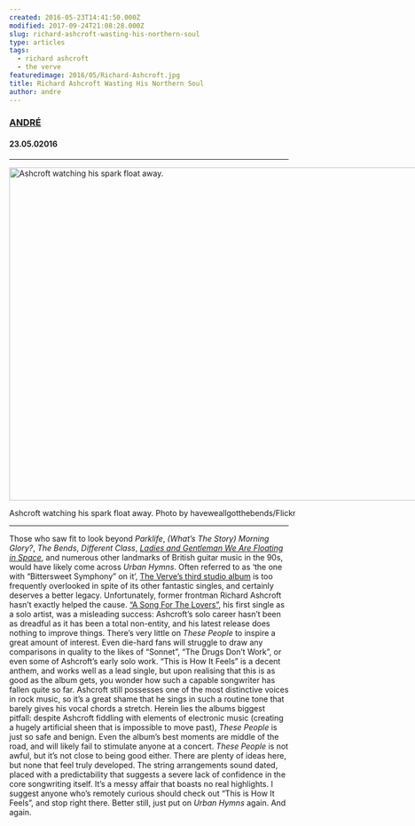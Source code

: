 ```yaml
---
created: 2016-05-23T14:41:50.000Z
modified: 2017-09-24T21:08:28.000Z
slug: richard-ashcroft-wasting-his-northern-soul
type: articles
tags:
  - richard ashcroft
  - the verve
featuredimage: 2016/05/Richard-Ashcroft.jpg
title: Richard Ashcroft Wasting His Northern Soul
author: andre
---
```

### [ANDRÉ](<https://twitter.com/AndreDack>)
#### 23\.05.02016
------

<div id="attachment_2125" style="width: 910px" class="wp-caption aligncenter"><img class="wp-image-2125" src="http://audioxide.com/wp-content/uploads/2016/05/Richard-Ashcroft.jpg" alt="Ashcroft watching his spark float away." width="900" height="600" srcset="2016/05/Richard-Ashcroft.jpg 3888w, 2016/05/Richard-Ashcroft-300x200.jpg 300w, 2016/05/Richard-Ashcroft-768x512.jpg 768w, 2016/05/Richard-Ashcroft-1024x683.jpg 1024w" sizes="(max-width: 900px) 100vw, 900px"><p class="wp-caption-text">Ashcroft watching his spark float away. Photo by haveweallgotthebends/Flickr</p></div>

------

Those who saw fit to look beyond *Parklife*, *(What’s The Story) Morning Glory?*, *The Bends*, *Different Class*, *[Ladies and Gentleman We Are Floating in Space](<http://audioxide.com/reviews/spiritualized-ladies-and-gentleman-we-are-floating-in-space/>)*, and numerous other landmarks of British guitar music in the 90s, would have likely come across *Urban Hymns*. Often referred to as ‘the one with “Bittersweet Symphony” on it’, [The Verve’s third studio album](<https://audioxide.com/reviews/the-verve-urban-hymns/>) is too frequently overlooked in spite of its other fantastic singles, and certainly deserves a better legacy. Unfortunately, former frontman Richard Ashcroft hasn’t exactly helped the cause. [“A Song For The Lovers”](<https://www.youtube.com/watch?v=3FVwCm1u8mA>), his first single as a solo artist, was a misleading success: Ashcroft’s solo career hasn’t been as dreadful as it has been a total non-entity, and his latest release does nothing to improve things.
There’s very little on *These People* to inspire a great amount of interest. Even die-hard fans will struggle to draw any comparisons in quality to the likes of “Sonnet”, “The Drugs Don’t Work”, or even some of Ashcroft’s early solo work. “This is How It Feels” is a decent anthem, and works well as a lead single, but upon realising that this is as good as the album gets, you wonder how such a capable songwriter has fallen quite so far. Ashcroft still possesses one of the most distinctive voices in rock music, so it’s a great shame that he sings in such a routine tone that barely gives his vocal chords a stretch. Herein lies the albums biggest pitfall: despite Ashcroft fiddling with elements of electronic music (creating a hugely artificial sheen that is impossible to move past), *These People* is just so safe and benign. Even the album’s best moments are middle of the road, and will likely fail to stimulate anyone at a concert.
*These People* is not awful, but it’s not close to being good either. There are plenty of ideas here, but none that feel truly developed. The string arrangements sound dated, placed with a predictability that suggests a severe lack of confidence in the core songwriting itself. It’s a messy affair that boasts no real highlights. I suggest anyone who’s remotely curious should check out “This is How It Feels”, and stop right there. Better still, just put on *Urban Hymns* again. And again.